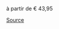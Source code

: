 à partir de € 43,95

[Source](https://fr.zalando.be/homme/?q=poncho+imperm%C3%A9able&sold_by_zalando=true)